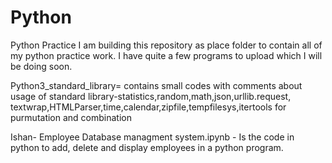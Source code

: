 # Python
Python Practice
I am building this repository as place folder to contain all of my python practice work. I have quite a few programs to upload which I will be doing soon.

Python3_standard_library= contains small codes with comments about usage of standard library-statistics,random,math,json,urllib.request, textwrap,HTMLParser,time,calendar,zipfile,tempfilesys,itertools for purmutation and combination

Ishan- Employee Database managment system.ipynb - Is the code in python to add, delete and display employees in a python program.
